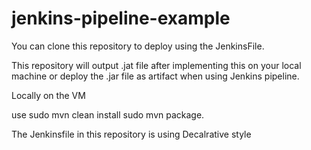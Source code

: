 # jenkins-pipeline-example

You can clone this repository to deploy using the JenkinsFile.

This repository will output .jat file after implementing this on your local machine 
or deploy the .jar file as artifact when using Jenkins pipeline.

Locally on the VM

use sudo mvn clean install
    sudo mvn package.
	
	
The Jenkinsfile in this repository is using Decalrative style